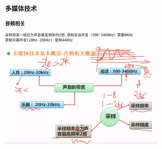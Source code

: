 ## 多媒体技术

### 音频相关

```
采样频率一般应为声音最高频率的2倍.录制说话声音（300-3400Hz）需要8KHz
录制乐器声音(20Hz-20kHz) 使用44KHz
```
![音频相关](assets/markdown-img-paste-20191001150615580.png)
